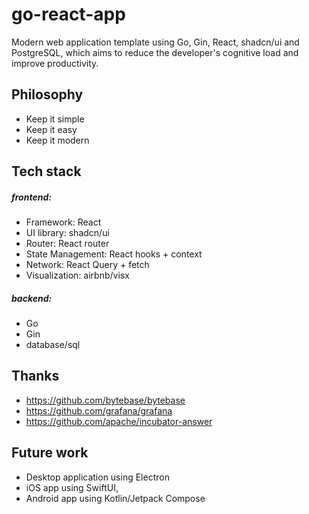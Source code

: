 # go-react-app

Modern web application template using Go, Gin, React, shadcn/ui and PostgreSQL, which aims to reduce the developer's 
cognitive load and improve productivity.

## Philosophy
- Keep it simple
- Keep it easy
- Keep it modern

## Tech stack

##### frontend: 
- Framework: React
- UI library: shadcn/ui
- Router: React router
- State Management: React hooks + context
- Network: React Query + fetch
- Visualization: airbnb/visx

##### backend:
- Go
- Gin
- database/sql

## Thanks

- https://github.com/bytebase/bytebase
- https://github.com/grafana/grafana
- https://github.com/apache/incubator-answer

## Future work
- Desktop application using Electron
- iOS app using SwiftUI, 
- Android app using Kotlin/Jetpack Compose
